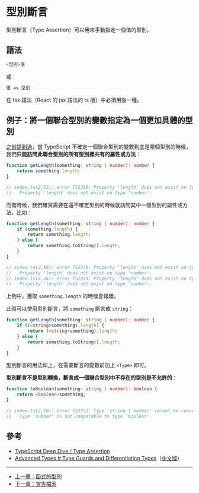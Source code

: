 # 型別斷言

型別斷言（Type Assertion）可以用來手動指定一個值的型別。

## 語法

```ts
<型別>值
```

或

```ts
值 as 型別
```

在 tsx 語法（React 的 jsx 語法的 ts 版）中必須用後一種。

## 例子：將一個聯合型別的變數指定為一個更加具體的型別

[之前提到過](union-types.md#訪問聯合型別的屬性或方法)，當 TypeScript 不確定一個聯合型別的變數到底是哪個型別的時候，我們**只能訪問此聯合型別的所有型別裡共有的屬性或方法**：

```ts
function getLength(something: string | number): number {
    return something.length;
}

// index.ts(2,22): error TS2339: Property 'length' does not exist on type 'string | number'.
//   Property 'length' does not exist on type 'number'.
```

而有時候，我們確實需要在還不確定型別的時候就訪問其中一個型別的屬性或方法，比如：

```ts
function getLength(something: string | number): number {
    if (something.length) {
        return something.length;
    } else {
        return something.toString().length;
    }
}

// index.ts(2,19): error TS2339: Property 'length' does not exist on type 'string | number'.
//   Property 'length' does not exist on type 'number'.
// index.ts(3,26): error TS2339: Property 'length' does not exist on type 'string | number'.
//   Property 'length' does not exist on type 'number'.
```

上例中，獲取 `something.length` 的時候會報錯。

此時可以使用型別斷言，將 `something` 斷言成 `string`：

```ts
function getLength(something: string | number): number {
    if ((<string>something).length) {
        return (<string>something).length;
    } else {
        return something.toString().length;
    }
}
```

型別斷言的用法如上，在需要斷言的變數前加上 `<Type>` 即可。

**型別斷言不是型別轉換，斷言成一個聯合型別中不存在的型別是不允許的**：

```ts
function toBoolean(something: string | number): boolean {
    return <boolean>something;
}

// index.ts(2,10): error TS2352: Type 'string | number' cannot be converted to type 'boolean'.
//   Type 'number' is not comparable to type 'boolean'.
```

## 參考

- [TypeScript Deep Dive / Type Assertion](https://basarat.gitbooks.io/typescript/content/docs/types/type-assertion.html)
- [Advanced Types # Type Guards and Differentiating Types](http://www.typescriptlang.org/docs/handbook/advanced-types.html#type-guards-and-differentiating-types)（[中文版](https://zhongsp.gitbooks.io/typescript-handbook/content/doc/handbook/Advanced%20Types.html#型別保護與區分類型（type-guards-and-differentiating-types）)）

---

- [上一章：函式的型別](type-of-function.md)
- [下一章：宣告檔案](declaration-files.md)
